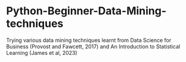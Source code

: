 # Python-Beginner-Data-Mining-techniques
Trying various data mining techniques learnt from Data Science for Business (Provost and Fawcett, 2017) and An Introduction to Statistical Learning (James et al, 2023)
